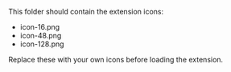 This folder should contain the extension icons:
- icon-16.png
- icon-48.png
- icon-128.png

Replace these with your own icons before loading the extension.

